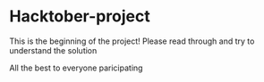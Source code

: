 # Hacktober-project
This is the beginning of the project!
Please read through and try to understand the solution

All the best to everyone paricipating

